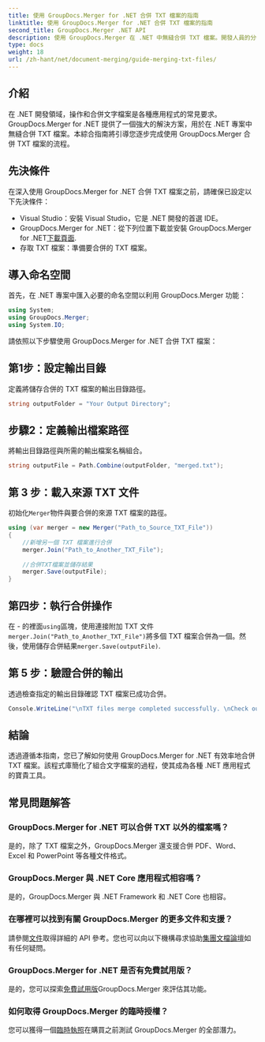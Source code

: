 ```yaml
---
title: 使用 GroupDocs.Merger for .NET 合併 TXT 檔案的指南
linktitle: 使用 GroupDocs.Merger for .NET 合併 TXT 檔案的指南
second_title: GroupDocs.Merger .NET API
description: 使用 GroupDocs.Merger 在 .NET 中無縫合併 TXT 檔案。開發人員的分步指南。提供文件和支援。
type: docs
weight: 18
url: /zh-hant/net/document-merging/guide-merging-txt-files/
---
```

## 介紹
在 .NET 開發領域，操作和合併文字檔案是各種應用程式的常見要求。 GroupDocs.Merger for .NET 提供了一個強大的解決方案，用於在 .NET 專案中無縫合併 TXT 檔案。本綜合指南將引導您逐步完成使用 GroupDocs.Merger 合併 TXT 檔案的流程。
## 先決條件
在深入使用 GroupDocs.Merger for .NET 合併 TXT 檔案之前，請確保已設定以下先決條件：
- Visual Studio：安裝 Visual Studio，它是 .NET 開發的首選 IDE。
-  GroupDocs.Merger for .NET：從下列位置下載並安裝 GroupDocs.Merger for .NET[下載頁面](https://releases.groupdocs.com/merger/net/).
- 存取 TXT 檔案：準備要合併的 TXT 檔案。

## 導入命名空間
首先，在 .NET 專案中匯入必要的命名空間以利用 GroupDocs.Merger 功能：
```csharp
using System; 
using GroupDocs.Merger;
using System.IO;
```

請依照以下步驟使用 GroupDocs.Merger for .NET 合併 TXT 檔案：
## 第1步：設定輸出目錄
定義將儲存合併的 TXT 檔案的輸出目錄路徑。
```csharp
string outputFolder = "Your Output Directory";
```
## 步驟2：定義輸出檔案路徑
將輸出目錄路徑與所需的輸出檔案名稱組合。
```csharp
string outputFile = Path.Combine(outputFolder, "merged.txt");
```
## 第 3 步：載入來源 TXT 文件
初始化`Merger`物件與要合併的來源 TXT 檔案的路徑。
```csharp
using (var merger = new Merger("Path_to_Source_TXT_File"))
{
    //新增另一個 TXT 檔案進行合併
    merger.Join("Path_to_Another_TXT_File");
    
    //合併TXT檔案並儲存結果
    merger.Save(outputFile);
}
```
## 第四步：執行合併操作
在 - 的裡面`using`區塊，使用連接附加 TXT 文件`merger.Join("Path_to_Another_TXT_File")`將多個 TXT 檔案合併為一個。然後，使用儲存合併結果`merger.Save(outputFile)`.
## 第 5 步：驗證合併的輸出
透過檢查指定的輸出目錄確認 TXT 檔案已成功合併。
```csharp
Console.WriteLine("\nTXT files merge completed successfully. \nCheck output in {0}", outputFolder);
```

## 結論
透過遵循本指南，您已了解如何使用 GroupDocs.Merger for .NET 有效率地合併 TXT 檔案。該程式庫簡化了組合文字檔案的過程，使其成為各種 .NET 應用程式的寶貴工具。

## 常見問題解答
### GroupDocs.Merger for .NET 可以合併 TXT 以外的檔案嗎？
是的，除了 TXT 檔案之外，GroupDocs.Merger 還支援合併 PDF、Word、Excel 和 PowerPoint 等各種文件格式。
### GroupDocs.Merger 與 .NET Core 應用程式相容嗎？
是的，GroupDocs.Merger 與 .NET Framework 和 .NET Core 也相容。
### 在哪裡可以找到有關 GroupDocs.Merger 的更多文件和支援？
請參閱[文件](https://reference.groupdocs.com/merger/net/)取得詳細的 API 參考。您也可以向以下機構尋求協助[集團文檔論壇](https://forum.groupdocs.com/c/merger/32)如有任何疑問。
### GroupDocs.Merger for .NET 是否有免費試用版？
是的，您可以探索[免費試用版](https://releases.groupdocs.com/)GroupDocs.Merger 來評估其功能。
### 如何取得 GroupDocs.Merger 的臨時授權？
您可以獲得一個[臨時執照](https://purchase.groupdocs.com/temporary-license/)在購買之前測試 GroupDocs.Merger 的全部潛力。